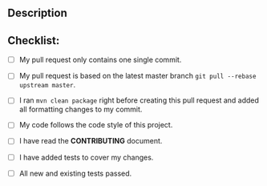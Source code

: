 ## Description
<!--- Describe your changes in detail -->

## Checklist:
<!--- Go over all the following points, and put an `x` in all the boxes that
apply. -->
<!--- If you're unsure about any of these, don't hesitate to ask. We're here to
help! -->
- [ ] My pull request only contains one single commit.
- [ ] My pull request is based on the latest master branch
  `git pull --rebase upstream master`.
- [ ] I ran `mvn clean package` right before creating this pull request and
  added all formatting changes to my commit.
- [ ] My code follows the code style of this project.
- [ ] I have read the **CONTRIBUTING** document.
- [ ] I have added tests to cover my changes.
- [ ] All new and existing tests passed.

